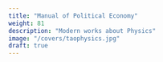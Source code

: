 ```yaml
---
title: "Manual of Political Economy"
weight: 81
description: "Modern works about Physics"
image: "/covers/taophysics.jpg"
draft: true
---
```


